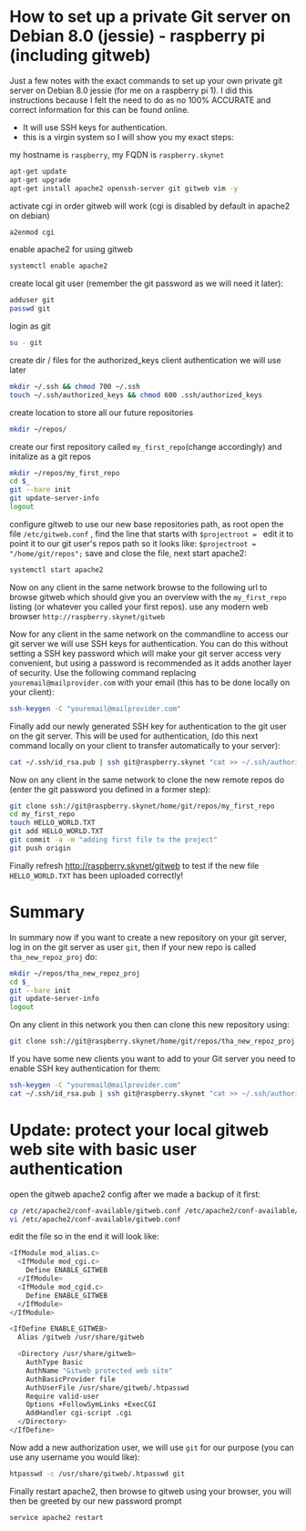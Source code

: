 # How to set up a private Git server on Debian 8.0 (jessie) - raspberry pi (including gitweb)
Just a few notes with the exact commands to set up your own private git server on Debian 8.0 jessie (for me on a raspberry pi 1). I did this instructions because I felt the need to do as no 100% ACCURATE and correct information for this can be found online.
* It will use SSH keys for authentication.
* this is a virgin system so I will show you my exact steps:

my hostname is ```raspberry```, my FQDN is ```raspberry.skynet```
```bash
apt-get update
apt-get upgrade
apt-get install apache2 openssh-server git gitweb vim -y
```
activate cgi in order gitweb will work (cgi is disabled by default in apache2 on debian)
```bash
a2enmod cgi
```
enable apache2 for using gitweb
```bash
systemctl enable apache2
```
create local git user (remember the git password as we will need it later):
```bash
adduser git
passwd git
```
login as git
```bash
su - git
``` 
create dir / files for the authorized_keys client authentication we will use later
```bash
mkdir ~/.ssh && chmod 700 ~/.ssh
touch ~/.ssh/authorized_keys && chmod 600 .ssh/authorized_keys
```
create location to store all our future repositories
```bash
mkdir ~/repos/
```
create our first repository called ```my_first_repo```(change accordingly) and initalize as a git repos
```bash
mkdir ~/repos/my_first_repo
cd $_
git --bare init
git update-server-info
logout
```
configure gitweb to use our new base repositories path, as root open the file 
```/etc/gitweb.conf``` , find the line that starts with ```$projectroot = ```
edit it to point it to our git user's repos path so it looks like:
```$projectroot = "/home/git/repos";```
save and close the file, next start apache2:
```bash
systemctl start apache2
```
Now on any client in the same network browse to the following url to browse gitweb
which should give you an overview with the ```my_first_repo``` listing (or whatever you called your first repos).
use any modern web browser 
```http://raspberry.skynet/gitweb``` 

Now for any client in the same network on the commandline to access our git server we will use SSH keys for authentication. You can do this without setting a SSH key password which will make your git server access very convenient, but using a password is recommended as it adds another layer of security. Use the following command replacing ```youremail@mailprovider.com``` with your email (this has to be done locally on your client):
```bash
ssh-keygen -C "youremail@mailprovider.com"
```
Finally add our newly generated SSH key for authentication to the git user on the git server. This will be used for authentication, (do this next command locally on your client to transfer automatically to your server):
```bash
cat ~/.ssh/id_rsa.pub | ssh git@raspberry.skynet "cat >> ~/.ssh/authorized_keys"
```
Now on any client in the same network to clone the new remote repos do (enter the git password you defined in a former step):
```bash
git clone ssh://git@raspberry.skynet/home/git/repos/my_first_repo
cd my_first_repo
touch HELLO_WORLD.TXT
git add HELLO_WORLD.TXT
git commit -a -m "adding first file to the project"
git push origin 
```
Finally refresh http://raspberry.skynet/gitweb to test if the new file ```HELLO_WORLD.TXT``` has been uploaded correctly!

# Summary
In summary now if you want to create a new repository on your git server, log in on the git server as user ```git```, then if your new repo is called 
```tha_new_repoz_proj``` do:
```bash
mkdir ~/repos/tha_new_repoz_proj
cd $_
git --bare init
git update-server-info
logout
```
On any client in this network you then can clone this new repository using:
```bash
git clone ssh://git@raspberry.skynet/home/git/repos/tha_new_repoz_proj
```
If you have some new clients you want to add to your Git server you need to enable SSH key authentication for them:
```bash
ssh-keygen -C "youremail@mailprovider.com"
cat ~/.ssh/id_rsa.pub | ssh git@raspberry.skynet "cat >> ~/.ssh/authorized_keys"
```

# Update: protect your local gitweb web site with basic user authentication 
open the gitweb apache2 config after we made a backup of it first:
```bash
cp /etc/apache2/conf-available/gitweb.conf /etc/apache2/conf-available/gitweb.conf.BAK
vi /etc/apache2/conf-available/gitweb.conf
```

edit the file so in the end it will look like:
```bash
<IfModule mod_alias.c>
  <IfModule mod_cgi.c>
    Define ENABLE_GITWEB
  </IfModule>
  <IfModule mod_cgid.c>
    Define ENABLE_GITWEB
  </IfModule>
</IfModule>

<IfDefine ENABLE_GITWEB>
  Alias /gitweb /usr/share/gitweb

  <Directory /usr/share/gitweb>
    AuthType Basic
    AuthName "Gitweb protected web site"
    AuthBasicProvider file
    AuthUserFile /usr/share/gitweb/.htpasswd
    Require valid-user
    Options +FollowSymLinks +ExecCGI
    AddHandler cgi-script .cgi
  </Directory>
</IfDefine>

```
Now add a new authorization user, we will use ```git``` for our purpose (you can use any username you would like):
```bash
htpasswd -c /usr/share/gitweb/.htpasswd git
```
Finally restart apache2, then browse to gitweb using your browser, you will then be greeted by our new password prompt
```bash
service apache2 restart
```
